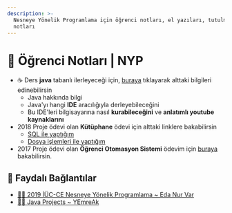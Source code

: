 ```yaml
---
description: >-
  Nesneye Yönelik Programlama için öğrenci notları, el yazıları, tutulmuş notlar
  notları
---
```


# 📕 Öğrenci Notları \| NYP

- ☕ Ders **java** tabanlı ilerleyeceği için, [buraya][Java - yemreak.com] tıklayarak alttaki bilgileri edinebilirsin
  - Java hakkında bilgi
  - Java'yı hangi **IDE** aracılığıyla derleyebileceğini
  - Bu IDE'leri bilgisayarına nasıl **kurabileceğini** ve **anlatımlı youtube kaynaklarını**
- 2018 Proje ödevi olan **Kütüphane** ödevi için alttaki linklere bakabilirsin
  - [SQL ile yaptığım](https://github.com/yedhrab/JavaProjects/tree/master/NetBeans-Projects/Bookcase-SQL)
  - [Dosya işlemleri ile yaptığım](https://github.com/yedhrab/JavaProjects/tree/master/NetBeans-Projects/Bookcase-FileOp)
- 2017 Proje ödevi olan **Öğrenci Otomasyon Sistemi** ödevim için [buraya][Öğrenci Otomasyon Sistemi] bakabilirsin.

[Java - yemreak.com]: https://lib.yemreak.com/programlama-notlari/java
[Öğrenci Otomasyon Sistemi]: https://github.com/yedhrab/JavaProjects/tree/master/NetBeans-Projects/OgrenciOtomasyonu

## 🔗 Faydalı Bağlantılar

- [👨‍💻 2019 İÜC-CE Nesneye Yönelik Programlama ~ Eda Nur Var](https://github.com/enurv/ObjectOrientedProgramming)
- [👨‍💻 Java Projects ~ YEmreAk](https://github.com/yedhrab/JavaProjects)
